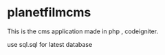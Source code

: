 # planetfilmcms
This is the cms application made in php , codeigniter.

use sql.sql for latest database


